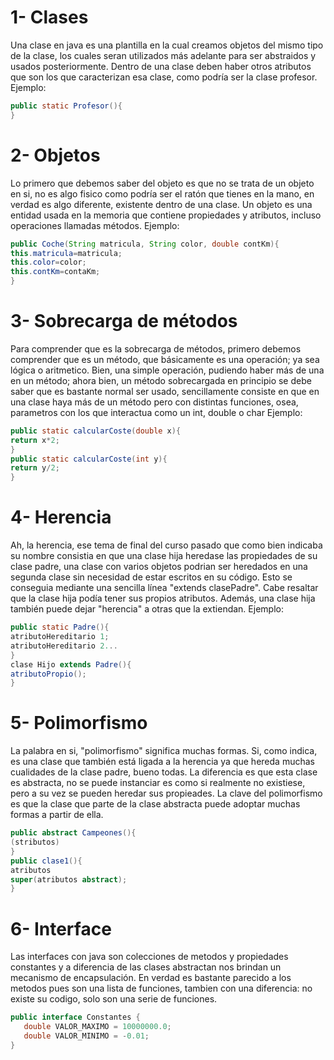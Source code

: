 
# 1- Clases
 Una clase en java es una plantilla en la cual creamos objetos del mismo tipo de la clase, los cuales seran utilizados más
  adelante para ser abstraidos y usados posteriormente. Dentro de una clase deben haber otros atributos que son los que caracterizan
  esa clase, como podría ser la clase profesor.
  Ejemplo:
  
  ```java
  public static Profesor(){
  }
  ```
 
  
# 2- Objetos
  Lo primero que debemos saber del objeto es que no se trata de un objeto en si, no es algo fisico como podría ser el ratón que tienes
  en la mano, en verdad es algo diferente, existente dentro de una clase. Un objeto es una entidad usada en la memoria que contiene
  propiedades y atributos, incluso operaciones llamadas métodos.
  Ejemplo:
  ```java
  public Coche(String matricula, String color, double contKm){
  this.matricula=matricula;
  this.color=color;
  this.contKm=contaKm;
  }
 ```
  
# 3- Sobrecarga de métodos
  Para comprender que es la sobrecarga de métodos, primero debemos comprender que es un método, que básicamente es una operación;
  ya sea lógica o aritmetico. Bien, una simple operación, pudiendo haber más de una en un método; ahora bien, un método sobrecargada
  en principio se debe saber que es bastante normal ser usado, sencillamente consiste en que en una clase haya más de un método
  pero con distintas funciones, osea, parametros con los que interactua como un int, double o char
  Ejemplo:
  ```java
  public static calcularCoste(double x){
  return x*2;
  }
  public static calcularCoste(int y){
  return y/2;
  }
 ```
  
# 4- Herencia
  Ah, la herencia, ese tema de final del curso pasado que como bien indicaba su nombre consistia en que una clase hija heredase 
  las propiedades de su clase padre, una clase con varios objetos podrian ser heredados en una segunda clase sin necesidad de
  estar escritos en su código. Esto se conseguia mediante una sencilla línea "extends clasePadre". Cabe resaltar que la clase hija
  podía tener sus propios atributos. Además, una clase hija también puede dejar "herencia" a otras que la extiendan.
  Ejemplo:
  ```java
  public static Padre(){
  atributoHereditario 1;
  atributoHereditario 2...
  }
  clase Hijo extends Padre(){
  atributoPropio();
  }
```
  
  # 5- Polimorfismo
  La palabra en si, "polimorfismo" significa muchas formas. Si, como indica, es una clase que también está ligada a la herencia
  ya que hereda muchas cualidades de la clase padre, bueno todas. La diferencia es que esta clase es abstracta, no se puede instanciar
  es como si realmente no existiese, pero a su vez se pueden heredar sus propieades. La clave del polimorfismo es que la clase que parte
  de la clase abstracta puede adoptar muchas formas a partir de ella.
  ```java
  public abstract Campeones(){
  (stributos)
  }
  public clase1(){
  atributos
  super(atributos abstract);
  }
  ```
  # 6- Interface
  Las interfaces con java son colecciones de metodos y propiedades constantes y a diferencia de las clases abstractan nos
  brindan un mecanismo de encapsulación. En verdad es bastante parecido a los metodos pues son una lista de funciones, tambien con
  una diferencia: no existe su codigo, solo son una serie de funciones.
 
 ```java
 public interface Constantes {
    double VALOR_MAXIMO = 10000000.0;
    double VALOR_MINIMO = -0.01;
}
 ```
